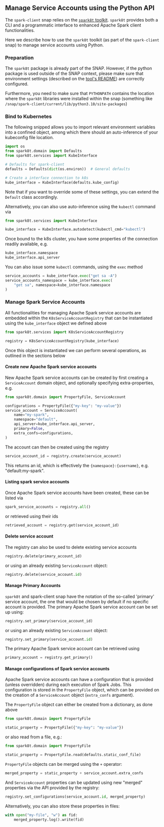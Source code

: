 ## Manage Service Accounts using the Python API

The `spark-client` snap relies on the [`spark8t` toolkit](https://github.com/canonical/spark-k8s-toolkit-py). `spark8t` provides both a CLI and a programmatic interface to enhanced Apache Spark client functionalities. 

Here we describe how to use the `spark8t` toolkit (as part of the `spark-client` snap) to manage service accounts using Python.

### Preparation

The `spark8t` package is already part of the SNAP. However, if the python package is used outside of the SNAP context, please make sure that environment settings (described on the [tool's README](https://github.com/canonical/spark-k8s-toolkit-py)) are correctly configured.

Furthermore, you need to make sure that `PYTHONPATH` contains the location where the `spark8t` libraries were installed within the snap (something like `/snap/spark-client/current/lib/python3.10/site-packages`)

### Bind to Kubernetes

The following snipped allows you to import relevant environment variables
into a confined object, among which there should an auto-inference of your 
kubeconfig file location. 

```python
import os
from spark8t.domain import Defaults
from spark8t.services import KubeInterface

# Defaults for spark-client
defaults = Defaults(dict(os.environ))  # General defaults

# Create a interface connection to k8s
kube_interface = KubeInterface(defaults.kube_config)
```

Note that if you want to override some of these settings, you can extend the `Default` class accordingly. 

Alternatively, you can also use auto-inference using the `kubectl` command via

```python
from spark8t.services import KubeInterface

kube_interface = KubeInterface.autodetect(kubectl_cmd="kubectl")
```

Once bound to the k8s cluster, you have some properties of the connection readily available, e.g. 

```python
kube_interface.namespace
kube_interface.api_server
```

You can also issue some `kubectl` commands, using the `exec` method

```python
service_accounts = kube_interface.exec("get sa -A")
service_accounts_namespace = kube_interface.exec(
    "get sa", namespace=kube_interface.namespace
)
```

### Manage Spark Service Accounts

All functionalities for managing Apache Spark service accounts are embedded within
the `K8sServiceAccountRegistry` that can be instantiated using the `kube_interface`
object we defined above


```python
from spark8t.services import K8sServiceAccountRegistry

registry = K8sServiceAccountRegistry(kube_interface)
```

Once this object is instantiated we can perform several operations, as outlined 
in the sections below

#### Create new Apache Spark service accounts

New Apache Spark service accounts can be created by first creating a `ServiceAccount`
domain object, and optionally specifying extra-properties, e.g. 

```python
from spark8t.domain import PropertyFile, ServiceAccount

configurations = PropertyFile({"my-key": "my-value"})
service_account = ServiceAccount(
    name="my-spark",
    namespace="default",
    api_server=kube_interface.api_server,
    primary=False,
    extra_confs=configurations,
)
```

The account can then be created using the registry

```python
service_account_id = registry.create(service_account)
```

This returns an id, which is effectively the `{namespace}:{username}`, e.g. "default:my-spark".

#### Listing spark service accounts

Once Apache Spark service accounts have been created, these can be listed via

```python
spark_service_accounts = registry.all()
```

or retrieved using their ids

```python
retrieved_account = registry.get(service_account_id)
```

#### Delete service account

The registry can also be used to delete existing service accounts

```python
registry.delete(primary_account_id)
```

or using an already existing `ServiceAccount` object:

```python
registry.delete(service_account.id)
```

#### Manage Primary Accounts

`spark8t` and spark-client snap have the notation of the so-called 'primary' service account, the 
one that would be chosen by default if no specific account is provided. The
primary Apache Spark service account can be set up using:

```python
registry.set_primary(service_account_id)
```

or using an already existing `ServiceAccount` object:

```python
registry.set_primary(service_account.id)
```

The primary Apache Spark service account can be retrieved using 

```python
primary_account = registry.get_primary()
```

#### Manage configurations of Spark service accounts

Apache Spark service accounts can have a configuration that is provided (unless 
overridden) during each execution of Spark Jobs. This configuration is stored in the `PropertyFile` object, which can be provided on the creation of a `ServiceAccount` object (`extra_confs` argument). 

The `PropertyFile` object can either be created from a dictionary, as 
done above

```python
from spark8t.domain import PropertyFile

static_property = PropertyFile({"my-key": "my-value"})
```

or also read from a file, e.g.:

```python
from spark8t.domain import PropertyFile

static_property = PropertyFile.read(defaults.static_conf_file)
```

`PropertyFile` objects can be merged using the `+` operator:

```python
merged_property = static_property + service_account.extra_confs
```

And `ServiceAccount` properties can be updated using new "merged" properties 
via the API provided by the registry:

```python
registry.set_configurations(service_account.id, merged_property)
```

Alternatively, you can also store these properties in files:

```python
with open("my-file", "w") as fid:
    merged_property.log().write(fid)
```